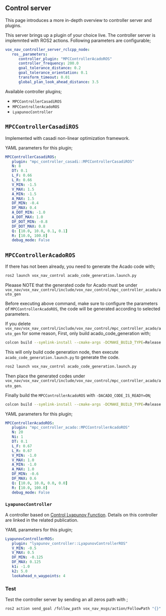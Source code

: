 ## Control server

This page introduces a more in-depth overview to controller server and plugins.


This server brings up a plugin of your choice live. The controller server is implemnted with ROS2 actions. 
Following parameters are configurable;

```yaml
vox_nav_controller_server_rclcpp_node:
   ros__parameters:
      controller_plugin: "MPCControllerAcadoROS"                              # other options: MPCControllerCasadiROS, MPCControllerAcadoROS, LyapunocController
      controller_frequency: 200.0                                             # acado is really fast(+1000.0Hz) casadi can deal up to just 20.0Hz maybe
      goal_tolerance_distance: 0.2                                            # in meters, once smaller than this one controller tries to minimize orientation error
      goal_tolerance_orientation: 0.1                                         # in radians, once smaller than this value,controller exits with success
      transform_timeout: 0.01                                                 # seconds, this is used to regulate lookUpTransfrom calls from tf2
      global_plan_look_ahead_distance: 3.5                                    # look this amount of meters from current robot pose to remaining global path
```

Available controller plugins; 
* `MPCControllerCasadiROS`
* `MPCControllerAcadoROS`
* `LyapunocController`

## `MPCControllerCasadiROS`

Implemented with casadi non-linear optimization framework. 

YAML parameters for this plugin;

```yaml
MPCControllerCasadiROS:
   plugin: "mpc_controller_casadi::MPCControllerCasadiROS"
   N: 8                                                                 # timesteps in MPC Horizon
   DT: 0.1                                                              # discretization time between timesteps(s)
   L_F: 0.66                                                            # distance from CoG to front axle(m)
   L_R: 0.66                                                            # distance from CoG to rear axle(m)
   V_MIN: -1.5                                                          # min / max velocity constraint(m / s)
   V_MAX: 1.5
   A_MIN: -1.5                                                          # min / max acceleration constraint(m / s ^ 2)
   A_MAX: 1.5
   DF_MIN: -0.4                                                         # min / max front steer angle constraint(rad)
   DF_MAX: 0.4
   A_DOT_MIN: -1.0                                                      # min / max jerk constraint(m / s ^ 3)
   A_DOT_MAX: 1.0
   DF_DOT_MIN: -0.8                                                     # min / max front steer angle rate constraint(rad / s)
   DF_DOT_MAX: 0.8
   Q: [10.0, 10.0, 0.1, 0.1]                                            # weights on x, y, psi, and v.
   R: [10.0, 100.0]                                                     # weights on jerk and slew rate(steering angle derivative)
   debug_mode: False                                                    # enable/disable debug messages
```
## `MPCControllerAcadoROS`

If there has not been already, you need to generate the Acado code with; 

```bash
ros2 launch vox_nav_control acado_code_generation.launch.py
```

Pleaase NOTE that the generated code for Acado must be under `vox_nav/vox_nav_control/include/vox_nav_control/mpc_controller_acado/auto_gen`

Before executing above command, make sure to configure the parameters of `MPCControllerAcadoROS`, the code will be generated according to selected parameters.

If you delete `vox_nav/vox_nav_control/include/vox_nav_control/mpc_controller_acado/auto_gen` for some reason, 
First, only build acado_code_generation with; 

```bash
colcon build --symlink-install --cmake-args -DCMAKE_BUILD_TYPE=Release -DACADOS_WITH_QPOASES=ON -DACADO_CODE_IS_READY=OFF
```
This will only build code generation node, then execute `acado_code_generation.launch.py` to generate the code. 

```bash
ros2 launch vox_nav_control acado_code_generation.launch.py
```
Then place the generated codes under `vox_nav/vox_nav_control/include/vox_nav_control/mpc_controller_acado/auto_gen`. 

Finally build the `MPCControllerAcadoROS` with `-DACADO_CODE_IS_READY=ON`;

```bash
colcon build --symlink-install --cmake-args -DCMAKE_BUILD_TYPE=Release -DACADOS_WITH_QPOASES=ON -DACADO_CODE_IS_READY=ON
```

YAML parameters for this plugin;

```yaml
MPCControllerAcadoROS:
   plugin: "mpc_controller_acado::MPCControllerAcadoROS"
   N: 20                                                                # timesteps in MPC Horizon
   Ni: 1
   DT: 0.1                                                              # discretization time between timesteps(s)
   L_F: 0.67                                                            # distance from CoG to front axle(m)
   L_R: 0.67                                                            # distance from CoG to rear axle(m)
   V_MIN: -1.0                                                          # min / max velocity constraint(m / s)
   V_MAX: 1.0
   A_MIN: -1.0                                                          # min / max acceleration constraint(m / s ^ 2)
   A_MAX: 1.0
   DF_MIN: -0.6                                                         # min / max front steer angle constraint(rad)
   DF_MAX: 0.6
   Q: [10.0, 10.0, 0.0, 0.0]                                            # weights on x, y, v, and psi.
   R: [10.0, 100.0]                                                     # weights on input acc and df, acceleration and steering angle
   debug_mode: False                                                    # enable/disable debug messages
```

### `LyapunocController`
A controller based on [Control Lyapunov Function](https://arxiv.org/pdf/2210.02837v1.pdf). Details on this controller are linked in the related publication. 

YAML parameters for this plugin;
```yaml
LyapunovControllerROS:
   plugin: "lyapunov_controller::LyapunovControllerROS"
   V_MIN: -0.5                                                          # min / max velocity constraint(m / s)
   V_MAX: 0.5
   DF_MIN: -0.125                                                       # min / max front steer angle constraint(rad)
   DF_MAX: 0.125
   k1: -1.0                                                             # Control coefficents, see the related paper. 
   k2: 5.0
   lookahead_n_waypoints: 4                                             # Number of waypoints on the path to follow
```

### Test
Test the controller server by sending an all zeros path with ;
 
```bash
ros2 action send_goal /follow_path vox_nav_msgs/action/FollowPath "{}"
``` 
